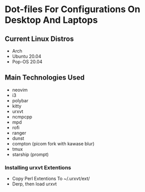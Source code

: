 # Dot-files For Configurations On Desktop And Laptops

## Current Linux Distros

- Arch
- Ubuntu 20.04
- Pop-OS 20.04

## Main Technologies Used

- neovim
- i3
- polybar
- kitty
- urxvt
- ncmpcpp
- mpd
- rofi
- ranger
- dunst
- compton (picom fork with kawase blur)
- tmux
- starship (prompt)

### Installing urxvt Extentions

- Copy Perl Extentions To ~/.urxvt/ext/
- Derp, then load urxvt
